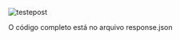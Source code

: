 
![testepost](https://github.com/user-attachments/assets/7acee0b5-4fa6-43b9-99f6-18d0f583ac71)

O código completo está no arquivo response.json
